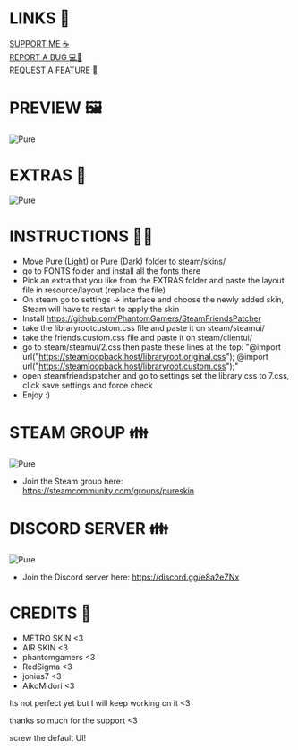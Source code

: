 # LINKS 🔗
[SUPPORT ME ☕](https://www.patreon.com/puresteamskin)<br/>
[REPORT A BUG 💻🐛](https://github.com/Snudgee/Pure/issues)<br/>
[REQUEST A FEATURE 🤔](https://github.com/Snudgee/Pure/issues)

# PREVIEW 🖼
![Pure](https://media.giphy.com/media/P7UAC7b1uGN7p8Vase/giphy.gif)

# EXTRAS 🎈
![Pure](https://media.giphy.com/media/LpmuNBVvoJLZA7tHOy/giphy.gif)

# INSTRUCTIONS 👨‍🏫
* Move Pure (Light) or Pure (Dark) folder to steam/skins/
* go to FONTS folder and install all the fonts there
* Pick an extra that you like from the EXTRAS folder and paste the layout file in resource/layout (replace the file)
* On steam go to settings -> interface and choose the newly added skin, Steam will have to restart to apply the skin
* Install https://github.com/PhantomGamers/SteamFriendsPatcher 
* take the libraryrootcustom.css file and paste it on steam/steamui/
* take the friends.custom.css file and paste it on steam/clientui/
* go to steam/steamui/2.css then paste these lines at the top: "@import url("https://steamloopback.host/libraryroot.original.css");
@import url("https://steamloopback.host/libraryroot.custom.css");"
* open steamfriendspatcher and go to settings set the library css to 7.css, click save settings and force check 
* Enjoy :)

# STEAM GROUP 👪
![Pure](https://i.imgur.com/RTWjQL6.png)

* Join the Steam group here: https://steamcommunity.com/groups/pureskin

# DISCORD SERVER 👪
![Pure](https://i.imgur.com/kCxL1Bi.png)

* Join the Discord server here: https://discord.gg/e8a2eZNx

# CREDITS 💖
* METRO SKIN <3
* AIR SKIN <3
* phantomgamers <3
* RedSigma <3
* jonius7 <3
* AikoMidori <3

Its not perfect yet but I will keep working on it <3

thanks so much for the support <3

screw the default UI!
